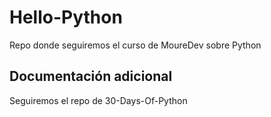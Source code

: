 # Hello-Python

Repo donde seguiremos el curso de MoureDev sobre Python

## Documentación adicional

Seguiremos el repo de 30-Days-Of-Python
